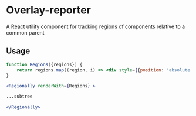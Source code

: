# Overlay-reporter

A React utility component for tracking regions of components
relative to a common parent

## Usage
```jsx
function Regions({regions}) {
    return regions.map((region, i) => <div style={{position: 'absolute', top: region.rect.top}}></div>)
}

<Regionally renderWith={Regions} >

...subtree

</Regionally>
```
